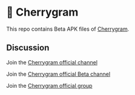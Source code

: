 # 🍒 Cherrygram

This repo contains Beta APK files of [Cherrygram](https://github.com/arsLan4k1390/Cherrygram).

## Discussion

Join the [Cherrygram official channel](https://t.me/Cherry_gram)

Join the [Cherrygram official Beta channel](https://t.me/Cherry_gram)

Join the [Cherrygram official group](https://t.me/CherrygramSupport)
